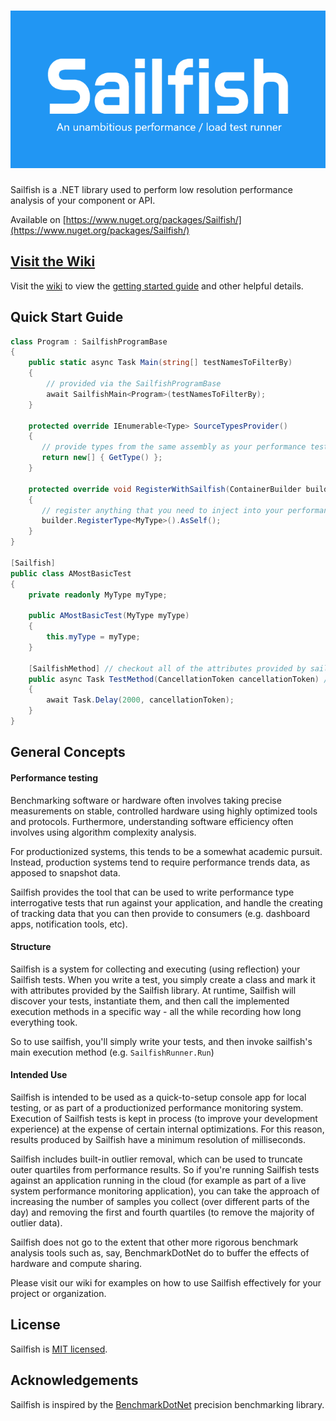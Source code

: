<h1 align="center" style="flex-direction: column;"><img src="assets/Sailfish.png" alt="Sailfish" width="700" /></h1>

Sailfish is a .NET library used to perform low resolution performance analysis of your component or API.

Available on [https://www.nuget.org/packages/Sailfish/](https://www.nuget.org/packages/Sailfish/)

## [Visit the Wiki](https://github.com/paulegradie/Sailfish/wiki)

Visit the [wiki](https://github.com/paulegradie/Sailfish/wiki) to view the [getting started guide](https://github.com/paulegradie/Sailfish/wiki/Using-Sailfish-as-a-C%23-console-app) and other helpful details.

## Quick Start Guide

```csharp
class Program : SailfishProgramBase
{
    public static async Task Main(string[] testNamesToFilterBy)
    {
        // provided via the SailfishProgramBase
        await SailfishMain<Program>(testNamesToFilterBy);
    }

    protected override IEnumerable<Type> SourceTypesProvider()
    {
       // provide types from the same assembly as your performance tests
       return new[] { GetType() };
    }

    protected override void RegisterWithSailfish(ContainerBuilder builder)
    {
       // register anything that you need to inject into your performance tests
       builder.RegisterType<MyType>().AsSelf();
    }
}

[Sailfish]
public class AMostBasicTest
{
    private readonly MyType myType;

    public AMostBasicTest(MyType myType)
    {
        this.myType = myType;
    }

    [SailfishMethod] // checkout all of the attributes provided by sailfish
    public async Task TestMethod(CancellationToken cancellationToken) // token is injected when requested
    {
        await Task.Delay(2000, cancellationToken);
    }
}
```

## General Concepts

#### Performance testing

Benchmarking software or hardware often involves taking precise measurements on stable, controlled hardware using highly optimized tools and protocols. Furthermore, understanding software efficiency often involves using algorithm complexity analysis.

For productionized systems, this tends to be a somewhat academic pursuit. Instead, production systems tend to require performance trends data, as apposed to snapshot data.

Sailfish provides the tool that can be used to write performance type interrogative tests that run against your application, and handle the creating of tracking data that you can then provide to consumers (e.g. dashboard apps, notification tools, etc).

#### Structure

Sailfish is a system for collecting and executing (using reflection) your Sailfish tests. When you write a test, you simply create a class and mark it with attributes provided by the Sailfish library. At runtime, Sailfish will discover your tests, instantiate them, and then call the implemented execution methods in a specific way - all the while recording how long everything took.

So to use sailfish, you'll simply write your tests, and then invoke sailfish's main execution method (e.g. `SailfishRunner.Run`)

#### Intended Use

Sailfish is intended to be used as a quick-to-setup console app for local testing, or as part of a productionized performance monitoring system. Execution of Sailfish tests is kept in process (to improve your development experience) at the expense of certain internal optimizations. For this reason, results produced by Sailfish have a minimum resolution of milliseconds.

Sailfish includes built-in outlier removal, which can be used to truncate outer quartiles from performance results. So if you're running Sailfish tests against an application running in the cloud (for example as part of a live system performance monitoring application), you can take the approach of increasing the number of samples you collect (over different parts of the day) and removing the first and fourth quartiles (to remove the majority of outlier data).

Sailfish does not go to the extent that other more rigorous benchmark analysis tools such as, say, BenchmarkDotNet do to buffer the effects of hardware and compute sharing.

Please visit our wiki for examples on how to use Sailfish effectively for your project or organization.


## License
Sailfish is [MIT licensed](./LICENSE).

## Acknowledgements

Sailfish is inspired by the [BenchmarkDotNet](https://benchmarkdotnet.org/) precision benchmarking library.
